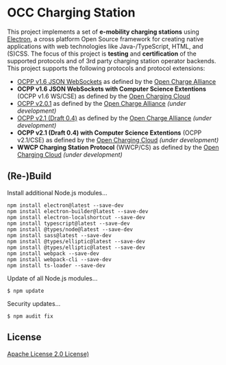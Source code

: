 # OCC Charging Station

This project implements a set of **e-mobility charging stations** using [Electron](https://www.electronjs.org), a cross platform Open Source framework for creating native applications with web technologies like Java-/TypeScript, HTML, and (S)CSS. The focus of this project is **testing** and **certification** of the supported protocols and of 3rd party charging station operator backends. This project supports the following protocols and protocol extensions:

- [OCPP v1.6 JSON WebSockets](https://www.openchargealliance.org/protocols/ocpp-16/) as defined by the [Open Charge Alliance](https://www.openchargealliance.org)
- **OCPP v1.6 JSON WebSockets with Computer Science Extentions** (OCPP v1.6 WS/CSE) as defined by the [Open Charging Cloud](https://github.com/OpenChargingCloud)
- [OCPP v2.0.1](https://www.openchargealliance.org/protocols/ocpp-201/) as defined by the [Open Charge Alliance](https://www.openchargealliance.org) *(under development)*
- [OCPP v2.1 (Draft 0.4)](https://www.openchargealliance.org/protocols/) as defined by the [Open Charge Alliance](https://www.openchargealliance.org) *(under development)*
- **OCPP v2.1 (Draft 0.4) with Computer Science Extentions** (OCPP v2.1/CSE) as defined by the [Open Charging Cloud](https://github.com/OpenChargingCloud) *(under development)*
- **WWCP Charging Station Protocol** (WWCP/CS) as defined by the [Open Charging Cloud](https://github.com/OpenChargingCloud) *(under development)*


## (Re-)Build

Install additional Node.js modules...

```
npm install electron@latest --save-dev
npm install electron-builder@latest --save-dev
npm install electron-localshortcut --save-dev
npm install typescript@latest --save-dev
npm install @types/node@latest --save-dev
npm install sass@latest --save-dev
npm install @types/elliptic@latest --save-dev
npm install @types/elliptic@latest --save-dev
npm install webpack --save-dev
npm install webpack-cli --save-dev
npm install ts-loader --save-dev

```

Update of all Node.js modules...
```
$ npm update
```

Security updates...
```
$ npm audit fix
```

## License

[Apache License 2.0 License)](LICENSE)
